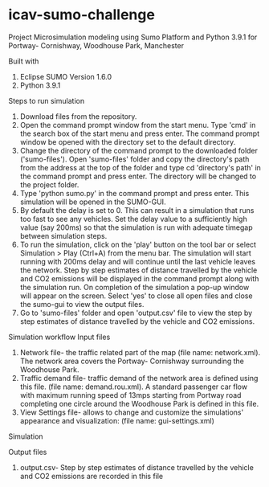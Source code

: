 # icav-sumo-challenge

Project
Microsimulation modeling using Sumo Platform and Python 3.9.1 for Portway- Cornishway, Woodhouse Park, Manchester 

Built with
1. Eclipse SUMO Version 1.6.0
2. Python 3.9.1

Steps to run simulation
1. Download files from the repository.
2. Open the command prompt window from the start menu. Type 'cmd' in the search box of the start menu and press enter. The command prompt window be opened with the directory set to the default directory. 
3. Change the directory of the command prompt to the downloaded folder ('sumo-files'). Open 'sumo-files' folder and copy the directory's path from the address at the top of the folder and type cd 'directory's path' in the command prompt and press enter. The directory will be changed to the project folder.
4. Type 'python sumo.py' in the command prompt and press enter. This simulation will be opened in the SUMO-GUI.
5. By default the delay is set to 0. This can result in a simulation that runs too fast to see any vehicles. Set the delay value to a sufficiently high value (say 200ms) so that the simulation is run with adequate timegap between simulation steps.
6. To run the simulation, click on the 'play' button on the tool bar or select Simulation > Play (Ctrl+A) from the menu bar. The simulation will start running with 200ms delay and will continue until the last vehicle leaves the network. Step by step estimates of distance travelled by the vehicle and CO2 emissions will be displayed in the command prompt along with the simulation run. 
On completion of the simulation a pop-up window will appear on the screen. Select 'yes' to close all open files and close the sumo-gui to view the output files. 
7. Go to 'sumo-files' folder and open 'output.csv' file to view the step by step estimates of distance travelled by the vehicle and CO2 emissions.

Simulation workflow
Input files
1. Network file- the traffic related part of the map (file name: network.xml). The network area covers the Portway- Cornishway surrounding the Woodhouse Park.
2. Traffic demand file- traffic demand of the network area is defined using this file. (file name: demand.rou.xml). A standard passenger car flow with maximum running speed of 13mps starting from Portway road completing one circle around the Woodhouse Park is defined in this file.
3. View Settings file- allows to change and customize the simulations' appearance and visualization: (file name: gui-settings.xml)

Simulation


Output files
1. output.csv- Step by step estimates of distance travelled by the vehicle and CO2 emissions are recorded in this file
